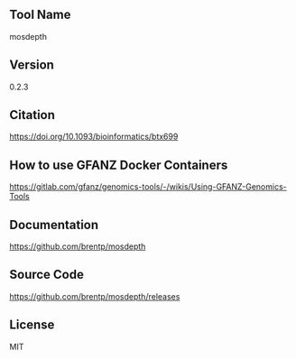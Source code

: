 ## Tool Name
mosdepth
## Version
0.2.3
## Citation
https://doi.org/10.1093/bioinformatics/btx699
## How to use GFANZ Docker Containers
https://gitlab.com/gfanz/genomics-tools/-/wikis/Using-GFANZ-Genomics-Tools
## Documentation
https://github.com/brentp/mosdepth
## Source Code
https://github.com/brentp/mosdepth/releases
## License
MIT
